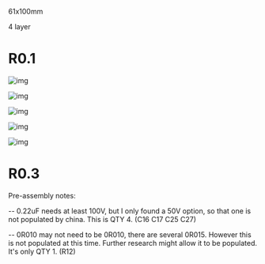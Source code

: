 61x100mm

4 layer

# R0.1
![img](https://raw.githubusercontent.com/wiki/rusefi/rusefi_documentation/Hardware/MC33816_test_board/MC33816_test_board_0_1_half_assembled.jpg)

![img](https://raw.githubusercontent.com/wiki/rusefi/rusefi_documentation/Hardware/MC33816_test_board/MC33816_test_board_0_1_assembled_1.jpg)

![img](https://raw.githubusercontent.com/wiki/rusefi/rusefi_documentation/Hardware/MC33816_test_board/MC33816_test_board_0_1_assembled_2.jpg)

![img](https://raw.githubusercontent.com/wiki/rusefi/rusefi_documentation/Hardware/MC33816_test_board/MC33816_test_board_0_1_assembled_3.jpg)

![img](https://raw.githubusercontent.com/wiki/rusefi/rusefi_documentation/Hardware/MC33816_test_board/MC33816_test_board_0_1_assembled_4.jpg)

# R0.3

Pre-assembly notes:

-- 0.22uF needs at least 100V, but I only found a 50V option, so that one is not populated by china. This is QTY 4. 
(C16 C17 C25 C27)

-- 0R010 may not need to be 0R010, there are several 0R015. However this is not populated at this time. Further research might allow it to be populated. It's only QTY 1. 
(R12)
